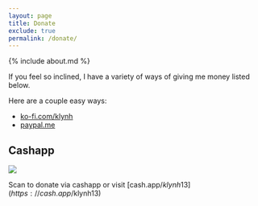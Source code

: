 ```yaml
---
layout: page
title: Donate
exclude: true
permalink: /donate/
---
```


{% include about.md %}

If you feel so inclined, I have a variety of ways of giving me money listed below.

Here are a couple easy ways:
- [ko-fi.com/klynh](https://ko-fi.com/klynh)
- [paypal.me](https://paypal.me/fantasycubing?locale.x=en_US)

## Cashapp

<img src="https://cash.app/qr/$kleb13?size=150&amp;margin=10" class="cashapp-img">

Scan to donate via cashapp or visit [cash.app/$klynh13](https://cash.app/$klynh13)

